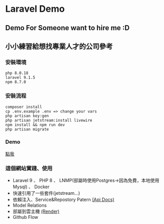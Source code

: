 # Laravel Demo

## Demo For Someone want to hire me :D
## 小小練習給想找專業人才的公司參考

### 安裝環境
```
php 8.0.18
laravel 9.1.5
npm 8.7.0
```

### 安裝流程
```
composer install
cp .env.example .env => change your vars
php artisan key:gen
php artisan jetstream:install livewire
npm install && npm run dev
php artisan migrate
```

### Demo
[點我](https://larademo.onrender.com)

### 這個網站實踐、使用

- Laravel 9 、 PHP 8 、 LNMP(部屬時使用Postgres->因為免費，本地使用Mysql) 、 Docker
- 快速引用了一些套件(jetstream...)
- 依賴注入、Service&Repostory Patern [(Api Docs)](https://www.postman.com/supermemo/workspace/79e822a8-4ce3-41be-a087-a393b106f55c/overview)
- Model Relations
- 部屬到雲主機 [(Render)](https://render.com/)
- Github Flow